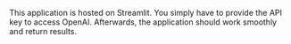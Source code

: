 This application is hosted on Streamlit. You simply have to provide the API key to access OpenAI. Afterwards, the application should work smoothly and return results.
